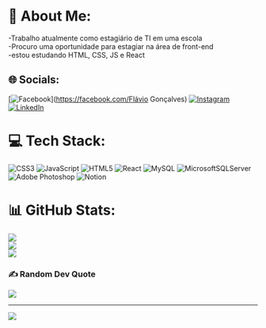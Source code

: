 # 💫 About Me:
-Trabalho atualmente como estagiário de TI em uma escola<br>-Procuro uma oportunidade para estagiar na área de front-end<br>-estou estudando HTML, CSS, JS e React


## 🌐 Socials:
[![Facebook](https://img.shields.io/badge/Facebook-%231877F2.svg?logo=Facebook&logoColor=white)](https://facebook.com/Flávio Gonçalves) [![Instagram](https://img.shields.io/badge/Instagram-%23E4405F.svg?logo=Instagram&logoColor=white)](https://instagram.com/omega_flavio) [![LinkedIn](https://img.shields.io/badge/LinkedIn-%230077B5.svg?logo=linkedin&logoColor=white)](https://linkedin.com/in/https://www.linkedin.com/in/fl%C3%A1vio-gon%C3%A7alves-2253a620a/) 

# 💻 Tech Stack:
![CSS3](https://img.shields.io/badge/css3-%231572B6.svg?style=for-the-badge&logo=css3&logoColor=white) ![JavaScript](https://img.shields.io/badge/javascript-%23323330.svg?style=for-the-badge&logo=javascript&logoColor=%23F7DF1E) ![HTML5](https://img.shields.io/badge/html5-%23E34F26.svg?style=for-the-badge&logo=html5&logoColor=white) ![React](https://img.shields.io/badge/react-%2320232a.svg?style=for-the-badge&logo=react&logoColor=%2361DAFB) ![MySQL](https://img.shields.io/badge/mysql-%2300f.svg?style=for-the-badge&logo=mysql&logoColor=white) ![MicrosoftSQLServer](https://img.shields.io/badge/Microsoft%20SQL%20Sever-CC2927?style=for-the-badge&logo=microsoft%20sql%20server&logoColor=white) ![Adobe Photoshop](https://img.shields.io/badge/adobephotoshop-%2331A8FF.svg?style=for-the-badge&logo=adobephotoshop&logoColor=white) ![Notion](https://img.shields.io/badge/Notion-%23000000.svg?style=for-the-badge&logo=notion&logoColor=white)
# 📊 GitHub Stats:
![](https://github-readme-stats.vercel.app/api?username=omegafhg&theme=dark&hide_border=false&include_all_commits=false&count_private=false)<br/>
![](https://github-readme-streak-stats.herokuapp.com/?user=omegafhg&theme=dark&hide_border=false)<br/>
![](https://github-readme-stats.vercel.app/api/top-langs/?username=omegafhg&theme=dark&hide_border=false&include_all_commits=false&count_private=false&layout=compact)

### ✍️ Random Dev Quote
![](https://quotes-github-readme.vercel.app/api?type=horizontal&theme=radical)

---
[![](https://visitcount.itsvg.in/api?id=omegafhg&icon=0&color=0)](https://visitcount.itsvg.in)

<!-- Proudly created with GPRM ( https://gprm.itsvg.in ) -->
